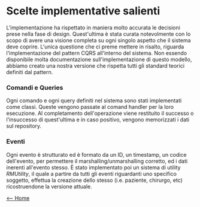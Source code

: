 # Scelte implementative salienti
L'implementazione ha rispettato in maniera molto accurata le decisioni prese nella fase di design. Quest'ultima è stata curata notevolmente con lo scopo di avere una visione completa su ogni singolo aspetto che il sistema deve coprire.
L'unica questione che ci preme mettere in risalto, riguarda l'implementazione del pattern CQRS all'interno del sistema. Non essendo disponibile molta documentazione sull'implementazione di questo modello, abbiamo creato una nostra versione che rispetta tutti gli standard teorici definiti dal pattern.


### Comandi e Queries
Ogni comando e ogni query definiti nel sistema sono stati implementati come classi. Queste vengono passate al comand handler per la loro esecuzione. 
Al completamento dell'operazione viene restituito il successo o l'insuccesso di quest'ultima e in caso positivo, vengono memorizzati i dati sul repository.


### Eventi 
Ogni evento è strutturato ed è formato da un ID, un timestamp, un codice dell'evento, per permettere il marshalling/unmarshalling corretto, ed i dati inerenti all'evento stesso.
È stato implementato poi un sistema di utility *RMUtility*, il quale a partire da tutti gli eventi riguardanti uno specifico soggetto,
effettua la creazione dello stesso (i.e. paziente, chirurgo, etc) ricostruendone la versione attuale.

[<-- Home](../README.md)